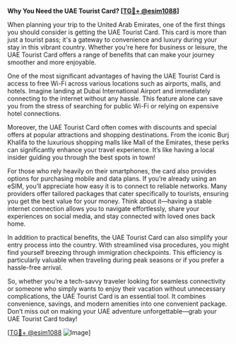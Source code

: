 **Why You Need the UAE Tourist Card? [[TG💪+ @esim1088](https://t.me/s/esim1088)]**

When planning your trip to the United Arab Emirates, one of the first things you should consider is getting the UAE Tourist Card. This card is more than just a tourist pass; it's a gateway to convenience and luxury during your stay in this vibrant country. Whether you're here for business or leisure, the UAE Tourist Card offers a range of benefits that can make your journey smoother and more enjoyable.

One of the most significant advantages of having the UAE Tourist Card is access to free Wi-Fi across various locations such as airports, malls, and hotels. Imagine landing at Dubai International Airport and immediately connecting to the internet without any hassle. This feature alone can save you from the stress of searching for public Wi-Fi or relying on expensive hotel connections.

Moreover, the UAE Tourist Card often comes with discounts and special offers at popular attractions and shopping destinations. From the iconic Burj Khalifa to the luxurious shopping malls like Mall of the Emirates, these perks can significantly enhance your travel experience. It’s like having a local insider guiding you through the best spots in town!

For those who rely heavily on their smartphones, the card also provides options for purchasing mobile and data plans. If you’re already using an eSIM, you’ll appreciate how easy it is to connect to reliable networks. Many providers offer tailored packages that cater specifically to tourists, ensuring you get the best value for your money. Think about it—having a stable internet connection allows you to navigate effortlessly, share your experiences on social media, and stay connected with loved ones back home.

In addition to practical benefits, the UAE Tourist Card can also simplify your entry process into the country. With streamlined visa procedures, you might find yourself breezing through immigration checkpoints. This efficiency is particularly valuable when traveling during peak seasons or if you prefer a hassle-free arrival.

So, whether you’re a tech-savvy traveler looking for seamless connectivity or someone who simply wants to enjoy their vacation without unnecessary complications, the UAE Tourist Card is an essential tool. It combines convenience, savings, and modern amenities into one convenient package. Don’t miss out on making your UAE adventure unforgettable—grab your UAE Tourist Card today!

[[TG💪+ @esim1088](https://t.me/s/esim1088) ![Image](https://i.postimg.cc/Y0z9fWf4/image.png)]